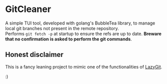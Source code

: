 # GitCleaner

A simple TUI tool, developed with golang's BubbleTea library, to manage local
git branches not present in the remote repository.  
Performs `git fetch -p` at startup to ensure the refs are up to date.
**Breware that no confirmation is asked to perform the git commands**.

## Honest disclaimer

This is a fancy leaning project to mimic one of the functionalities of
[LazyGit](https://github.com/jesseduffield/lazygit).

:)
